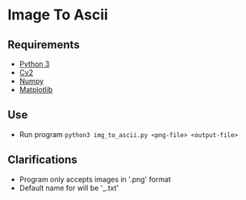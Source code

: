 # Image To Ascii

## Requirements

- [Python 3](https://www.python.org/)
- [Cv2](https://opencv.org)
- [Numpy](https://numpy.org/)
- [Matplotlib](https://matplotlib.org/)

## Use

- Run program `python3 img_to_ascii.py <png-file> <output-file>`

## Clarifications

- Program only accepts images in '.png' format
- Default name for <output-file> will be '_.txt'
